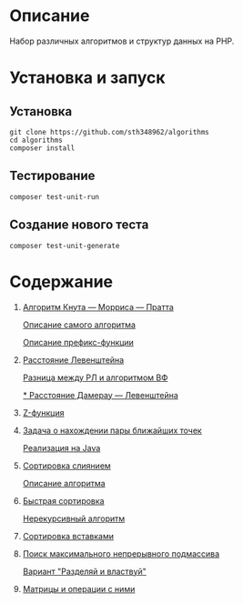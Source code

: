 # Описание

Набор различных алгоритмов и структур данных на PHP.

# Установка и запуск

## Установка

```
git clone https://github.com/sth348962/algorithms
cd algorithms
composer install
```

## Тестирование

```
composer test-unit-run
```

## Создание нового теста

```
composer test-unit-generate
```

# Содержание

1. [Алгоритм Кнута — Морриса — Пратта](https://ru.wikipedia.org/wiki/Алгоритм_Кнута_—_Морриса_—_Пратта)
  
   [Описание самого алгоритма](https://www.youtube.com/watch?v=GTJr8OvyEVQ)
  
   [Описание префикс-функции](http://e-maxx.ru/algo/prefix_function)
  
2. [Расстояние Левенштейна](https://ru.wikipedia.org/wiki/Расстояние_Левенштейна)
   
   [Разница между РЛ и алгоритмом ВФ](https://stackoverflow.com/questions/35908166/whats-the-difference-between-levenshtein-distance-and-the-wagner-fischer-algori)
   
   [* Расстояние Дамерау — Левенштейна](https://ru.wikipedia.org/wiki/Расстояние_Дамерау_—_Левенштейна)
   
3. [Z-функция](https://ru.wikipedia.org/wiki/Z-функция)

4. [Задача о нахождении пары ближайших точек](https://en.wikipedia.org/wiki/Closest_pair_of_points_problem)

   [Реализация на Java](https://algs4.cs.princeton.edu/99hull/ClosestPair.java.html)

5. [Сортировка слиянием](https://ru.wikipedia.org/wiki/Сортировка_слиянием)

   [Описание алгоритма](http://www.compendium.su/informatics/algorithm/31.html)
   
6. [Быстрая сортировка](https://en.wikipedia.org/wiki/Quicksort)

   [Нерекурсивный алгоритм](http://alienryderflex.com/quicksort/)
   
7. [Сортировка вставками](https://ru.wikipedia.org/wiki/Сортировка_вставками)

8. [Поиск максимального непрерывного подмассива](https://en.wikipedia.org/wiki/Maximum_subarray_problem)

   [Вариант "Разделяй и властвуй"](https://ru.wikipedia.org/wiki/Алгоритмы:_построение_и_анализ)
   
9. [Матрицы и операции с ними](https://ru.wikipedia.org/wiki/Матрица_(математика))